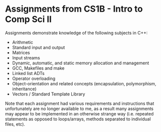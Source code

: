 # Assignments from CS1B - Intro to Comp Sci II
Assignments demonstrate knowledge of the following subjects in C++:
- Arithmetic
- Standard input and output
- Matrices
- Input streams
- Dynamic, automatic, and static memory allocation and management
- GCC, Makefiles and make
- Linked list ADTs
- Operator overloading
- Object-orientation and related concepts (encapsulation, polymorphism, inheritance)
- Vectors / Standard Template Library

Note that each assignment had various requirements and instructions that unfortunately are no longer available to me, as a result many assignments may appear to be implemented in an otherwise strange way (i.e. repeated statements as opposed to loops/arrays, methods separated to individual files, etc).
